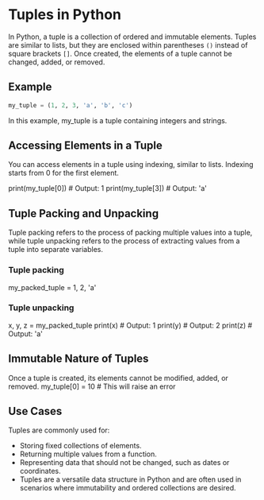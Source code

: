 # Tuples in Python

In Python, a tuple is a collection of ordered and immutable elements. Tuples are similar to lists, but they are enclosed within parentheses `()` instead of square brackets `[]`. Once created, the elements of a tuple cannot be changed, added, or removed.

## Example

```python
my_tuple = (1, 2, 3, 'a', 'b', 'c')
```
In this example, my_tuple is a tuple containing integers and strings.

## Accessing Elements in a Tuple
You can access elements in a tuple using indexing, similar to lists. Indexing starts from 0 for the first element.

print(my_tuple[0])  # Output: 1
print(my_tuple[3])  # Output: 'a'

## Tuple Packing and Unpacking
Tuple packing refers to the process of packing multiple values into a tuple,
while tuple unpacking refers to the process of extracting values from a tuple into separate variables.

### Tuple packing
my_packed_tuple = 1, 2, 'a'

### Tuple unpacking
x, y, z = my_packed_tuple
print(x)  # Output: 1
print(y)  # Output: 2
print(z)  # Output: 'a'

## Immutable Nature of Tuples
Once a tuple is created, its elements cannot be modified, added, or removed.
my_tuple[0] = 10  # This will raise an error

## Use Cases
Tuples are commonly used for:

- Storing fixed collections of elements.
- Returning multiple values from a function.
- Representing data that should not be changed, such as dates or coordinates.
- Tuples are a versatile data structure in Python and are often used in scenarios where immutability and ordered collections are desired.



